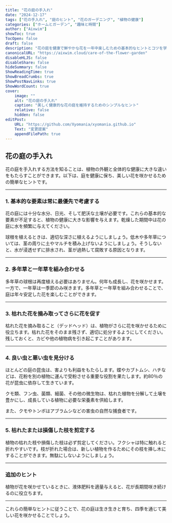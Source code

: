 ```yaml
---
title: "花の庭の手入れ"
date: "2024-12-17"
tags: ["花の手入れ", "庭のヒント", "花のガーデニング", "植物の健康"]
categories: ["ホームとガーデン", "趣味と時間"]
author: ["Aixwim"]
showToc: true
TocOpen: false
draft: false
description: "花の庭を健康で鮮やかな花を一年中楽しむための基本的なヒントとコツを学びましょう。"
canonicalURL: "https://aixwim.cloud/care-of-the-flower-garden"
disableHLJS: false
disableShare: false
hideSummary: false
ShowReadingTime: true
ShowBreadCrumbs: true
ShowPostNavLinks: true
ShowWordCount: true
cover:
    image: ""
    alt: "花の庭の手入れ"
    caption: "美しく健康的な花の庭を維持するためのシンプルなヒント"
    relative: false
    hidden: false
editPost:
    URL: "https://github.com/Xyomania/xyomania.github.io"
    Text: "変更提案"
    appendFilePath: true
---
```


## 花の庭の手入れ

花の庭を手入れする方法を知ることは、植物の外観と全体的な健康に大きな違いをもたらすことができます。以下は、庭を健康に保ち、美しい花を咲かせるための簡単なヒントです。

---

### 1. **基本的な要素は常に最優先で考慮する**

花の庭には十分な水分、日光、そして肥沃な土壌が必要です。これらの基本的な要素が不足すると、植物の健康に大きな影響を与えます。乾燥した期間中は花の庭に水を頻繁に与えてください。

球根を植えるときは、適切な深さに植えるようにしましょう。低木や多年草については、茎の周りに土やマルチを積み上げないようにしましょう。そうしないと、水が浸透せずに排水され、茎が過熱して腐敗する原因となります。

---

### 2. **多年草と一年草を組み合わせる**

多年草の球根は再度植える必要はありません。何年も成長し、花を咲かせます。一方で、一年草は一季節のみ咲きます。多年草と一年草を組み合わせることで、庭は年々安定した花を楽しむことができます。

---

### 3. **枯れた花を摘み取ってさらに花を促す**

枯れた花を摘み取ること（デッドヘッド）は、植物がさらに花を咲かせるために役立ちます。枯れた花をそのまま残さず、適切に処分するようにしてください。残しておくと、カビや他の植物病を引き起こすことがあります。

---

### 4. **良い虫と悪い虫を見分ける**

ほとんどの庭の昆虫は、害よりも利益をもたらします。蝶やカブトムシ、ハチなどは、花粉を別の植物に運んで受粉させる重要な役割を果たします。約80％の花が昆虫に依存して生きています。

クモ類、フン虫、菌類、細菌、その他の微生物は、枯れた植物を分解して土壌を豊かにし、成長している植物に必要な栄養素を供給します。

また、クモやトンボはアブラムシなどの害虫の自然な捕食者です。

---

### 5. **枯れたまたは損傷した枝を剪定する**

植物の枯れた枝や損傷した枝は必ず剪定してください。フクシャは特に触れると折れやすいです。枝が折れた場合は、新しい植物を作るためにその枝を挿し木にすることができます。無駄にしないようにしましょう。

---

### 追加のヒント

植物が花を咲かせているときに、液体肥料を適量与えると、花が長期間咲き続けるのに役立ちます。

---

これらの簡単なヒントに従うことで、花の庭は生き生きと育ち、四季を通じて美しい花を咲かせることでしょう。
